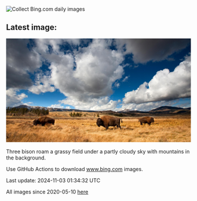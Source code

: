 ![Collect Bing.com daily images](https://github.com/counter2015/bing-daily-images/workflows/Collect%20Bing.com%20daily%20images/badge.svg)
## Latest image:
![](images/BisonYellowstone.jpg)

Three bison roam a grassy field under a partly cloudy sky with mountains in the background.

Use GitHub Actions to download www.bing.com images.

Last update: 2024-11-03 01:34:32 UTC

All images since 2020-05-10 [here](https://github.com/counter2015/bing-daily-images/tree/master/images)
